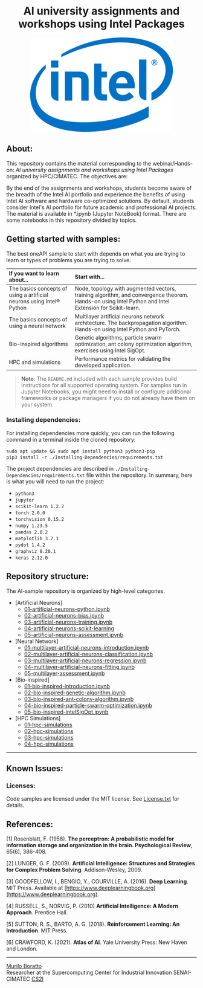 <h1 align="center"> AI university assignments and workshops using Intel Packages </h1>

<div align="center">
  <img height = "250em" src = "1-Artificial-Neurons/images/logo-intel.jpg">
</div>

## About:

This repository contains the material corresponding to the webinar/Hands-on: _AI university assignments and workshops using Intel Packages_ organized by HPC/CIMATEC. The objectives are:

By the end of the assignments and workshops, students become aware of the breadth of the Intel AI portfolio and experience the benefits of using Intel AI software and hardware co-optimized solutions. By default, students consider Intel's AI portfolio for future academic and professional AI projects. The material is available in \*.ipynb (Jupyter NoteBook) format. There are some notebooks in this repository divided by topics.

## Getting started with samples:

The best oneAPI sample to start with depends on what you are trying to learn or types of problems you are trying to solve.

| If you want to learn about... | Start with...
|:---                           |:---
| The basics concepts of using a artificial neurons using Intel® Python  | Node, topology with augmented vectors, training algorithm, and convergence theorem. Hands-on using Intel Python and Intel Extension for Scikit-learn.
| The basics concepts of using a neural network | Multilayer artificial neurons network architecture. The backpropagation algorithm. Hands-on using Intel Python and PyTorch.
| Bio-inspired algorithms    | Genetic algorithms, particle swarm optimization, ant colony optimization algorithm, exercises using Intel SigOpt.
| HPC and  simulations | Performance metrics for validating the developed application.

>**Note**: The `README.md` included with each sample provides build instructions for all supported operating system. For samples run in Jupyter Notebooks, you might need to install or configure additional frameworks or package managers if you do not already have them on your system.

### Installing dependencies:

For installing dependencies more quickly, you can run the following command in a terminal inside the cloned repository:

    sudo apt update && sudo apt install python3 python3-pip
    pip3 install -r ./Installing-Dependencies/requirements.txt

The project dependencies are described in ```./Installing-Dependencies/requirements.txt``` file within the repository. In summary, here is what you will need to run the project:

- ```python3```
- ```jupyter```
- ```scikit-learn 1.2.2```
- ```torch 2.0.0```
- ```torchvision 0.15.2```
- ```numpy 1.23.5```
- ```pandas 2.0.2```
- ```matplotlib 3.7.1```
- ```pydot 1.4.2```
- ```graphviz 0.20.1```
- ```keras 2.12.0```

## Repository structure:

The AI-sample repository is organized by high-level categories.

- [Artificial Neurons]
  - [01-artificial-neurons-python.ipynb](https://github.com/muriloboratto/AI-university-assignments/blob/master/1-artificial-neurons/01-artificial-neurons-python.ipynb)
  - [02-artificial-neurons-bias.ipynb](https://github.com/muriloboratto/AI-university-assignments/blob/master/1-artificial-neurons/02-artificial-neurons-training.ipynb)
  - [03-artificial-neurons-training.ipynb](https://github.com/muriloboratto/AI-university-assignments/blob/master/1-artificial-neurons/03-percpetron-bias.ipynb)
  - [04-artificial-neurons-scikit-learning](https://github.com/muriloboratto/AI-university-assignments/blob/master/1-artificial-neurons/04-artificial-neurons-scikit-learning.ipynb)
  - [05-artificial-neurons-assessment.ipynb](https://github.com/muriloboratto/AI-university-assignments/blob/master/1-artificial-neurons/05-artificial-neurons-assessment.ipynb)
- [Neural Network]
  - [01-multilayer-artificial-neurons-introduction.ipynb](https://github.com/muriloboratto/AI-university-assignments/blob/master/2-Neural-Network/01-multilayer-artificial-neurons-introduction.ipynb)
  - [02-multilayer-artificial-neurons-classification.ipynb](https://github.com/muriloboratto/AI-university-assignments/blob/master/2-Neural-Network/02-multilayer-artificial-neurons-classification.ipynb)
  - [03-multilayer-artificial-neurons-regression.ipynb](https://github.com/muriloboratto/AI-university-assignments/blob/master/2-Neural-Network/03-multilayer-artificial-neurons-regression.ipynb)
  - [04-multilayer-artificial-neurons-fitting.ipynb](https://github.com/muriloboratto/AI-university-assignments/blob/master/2-Neural-Network/04-multilayer-artificial-neurons-fitting.ipynb)
  - [05-multilayer-assessment.ipynb](https://github.com/muriloboratto/AI-university-assignments/blob/master/2-Neural-Network/05-multilayer-artificial-neurons-classification-regression-assessment.ipynb)
- [Bio-inspired]
  - [01-bio-inspired-introduction.ipynb](https://github.com/muriloboratto/)
  - [02-bio-inspired-genetic-algorithm.ipynb](https://github.com/muriloboratto/)
  - [03-bio-inspired-ant-colony-algorithm.ipynb](https://github.com/muriloboratto/)
  - [04-bio-inspired-particle-swarm-optimization.ipynb](https://github.com/muriloboratto/)
  - [05-bio-inspired-intelSigOpt.ipynb](https://github.com/muriloboratto/)
- [HPC Simulations]
  - [01-hpc-simulations](https://github.com/muriloboratto/)
  - [02-hpc-simulations](https://github.com/muriloboratto/)
  - [03-hpc-simulations](https://github.com/muriloboratto/)
  - [04-hpc-simulations](https://github.com/muriloboratto/) 
---

## Known Issues:

### Licenses:

Code samples are licensed under the MIT license. See [License.txt](https://github.com/oneapi-src/oneAPI-samples/blob/master/License.txt) for details.

## References:

[1] Rosenblatt, F. (1958). **The perceptron: A probabilistic model for information storage and organization in the brain. Psychological Review**, 65(6), 386-408.

[2] LUNGER, G. F. (2009). **Artificial Intelligence: Structures and Strategies for Complex Problem Solving**. Addison-Wesley, 2009.

[3] GOODFELLOW, I., BENGIO, Y., COURVILLE, A. (2016).  **Deep Learning**. MIT Press. Available at [https://www.deeplearningbook.org](https://www.deeplearningbook.org).

[4] RUSSELL, S.,  NORVIG, P. (2010)  **Artificial Intelligence: A Modern Approach**. Prentice Hall.

[5] SUTTON, R. S.,  BARTO, A. G. (2018).  **Reinforcement Learning: An Introduction**.  MIT Press.

[6] CRAWFORD, K. (2021).  **Atlas of AI**. Yale University Press: New Haven and London.


---

[Murilo Boratto](http://lattes.cnpq.br/9222855062709254) <br/>
Researcher at the Supercomputing Center for Industrial Innovation SENAI-CIMATEC [CS2I](https://www.senaicimatec.com.br/) <br/>


